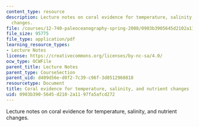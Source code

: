 ```yaml
---
content_type: resource
description: Lecture notes on coral evidence for temperature, salinity, and nutrient
  changes.
file: /courses/12-740-paleoceanography-spring-2008/0903b3905645d2102a1197fa5afcd272_lec13.pdf
file_size: 95775
file_type: application/pdf
learning_resource_types:
- Lecture Notes
license: https://creativecommons.org/licenses/by-nc-sa/4.0/
ocw_type: OCWFile
parent_title: Lecture Notes
parent_type: CourseSection
parent_uid: d409d56e-d0f2-7c39-c96f-3d8512960818
resourcetype: Document
title: Coral evidence for temperature, salinity, and nutrient changes
uid: 0903b390-5645-d210-2a11-97fa5afcd272
---
```

Lecture notes on coral evidence for temperature, salinity, and nutrient changes.